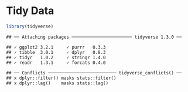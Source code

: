 Tidy Data
================

``` r
library(tidyverse)
```

    ## ── Attaching packages ─────────────────────── tidyverse 1.3.0 ──

    ## ✓ ggplot2 3.2.1     ✓ purrr   0.3.3
    ## ✓ tibble  3.0.1     ✓ dplyr   0.8.3
    ## ✓ tidyr   1.0.2     ✓ stringr 1.4.0
    ## ✓ readr   1.3.1     ✓ forcats 0.4.0

    ## ── Conflicts ────────────────────────── tidyverse_conflicts() ──
    ## x dplyr::filter() masks stats::filter()
    ## x dplyr::lag()    masks stats::lag()
